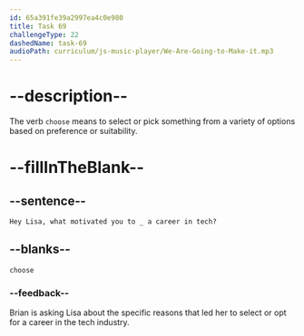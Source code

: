 ```yaml
---
id: 65a391fe39a2997ea4c0e980
title: Task 69
challengeType: 22
dashedName: task-69
audioPath: curriculum/js-music-player/We-Are-Going-to-Make-it.mp3
---
```


<!--
AUDIO REFERENCE: 
Brian: Hey Lisa, what motivated you to choose a career in tech?
-->

# --description--

The verb `choose` means to select or pick something from a variety of options based on preference or suitability.

# --fillInTheBlank--

## --sentence--

`Hey Lisa, what motivated you to _ a career in tech?`

## --blanks--

`choose`

### --feedback--

Brian is asking Lisa about the specific reasons that led her to select or opt for a career in the tech industry.
